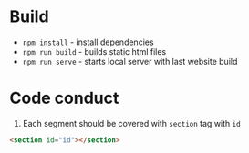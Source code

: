 # Build

-   `npm install` - install dependencies
-   `npm run build` - builds static html files
-   `npm run serve` - starts local server with last website build

# Code conduct

1. Each segment should be covered with `section` tag with `id`

```html
<section id="id"></section>
```
